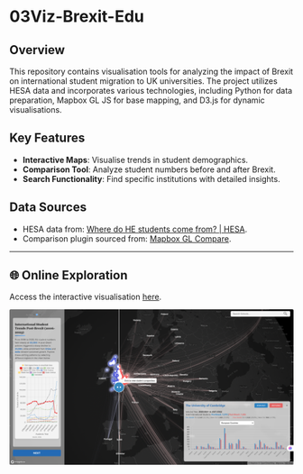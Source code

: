 # 03Viz-Brexit-Edu  

## Overview  
This repository contains visualisation tools for analyzing the impact of Brexit on international student migration to UK universities. The project utilizes HESA data and incorporates various technologies, including Python for data preparation, Mapbox GL JS for base mapping, and D3.js for dynamic visualisations.  

## Key Features  
- **Interactive Maps**: Visualise trends in student demographics.  
- **Comparison Tool**: Analyze student numbers before and after Brexit.  
- **Search Functionality**: Find specific institutions with detailed insights.  

## Data Sources  
- HESA data from: [Where do HE students come from? | HESA](https://www.hesa.ac.uk/data-and-analysis/students/where-from).  
- Comparison plugin sourced from: [Mapbox GL Compare](https://github.com/mapbox/mapbox-gl-compare).

---  

## 🌐 Online Exploration  
Access the interactive visualisation [here](https://verali0710.github.io/03Viz-Brexit-Edu/).  

![Map Example](plots/web_example.jpg)  
